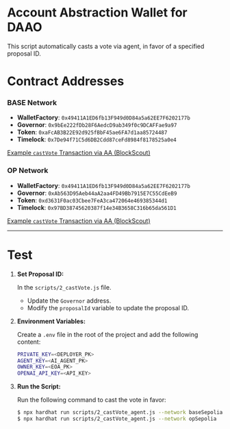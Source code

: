 # Account Abstraction Wallet for DAAO

This script automatically casts a vote via agent, in favor of a specified proposal ID.

# Contract Addresses

### BASE Network

- **WalletFactory**: `0x49411A1ED6fb13F949d0D84a5a62EE7F6202177b`
- **Governor**: `0x9bEe222fDb28F6AedcD9ab349f0c9DCAFFae9a97`
- **Token**: `0xaFcAB3B22E92d925fBbF45ae6FA7d1aa85724487`
- **Timelock**: `0x7De94f71C5d6DB2Cdd87ceFd8984f8178525a0e4`

[Example `castVote` Transaction via AA (BlockScout)](https://base-sepolia.blockscout.com/tx/0x30dac05e70832f5cd01a77422c1970e1e728c8ba0f49edbbad912f011e298982)

### OP Network

- **WalletFactory**: `0x49411A1ED6fb13F949d0D84a5a62EE7F6202177b`
- **Governor**: `0xAb563D95Aeb44aA2aa4FD49Bb7915E7C55CdEeB9`
- **Token**: `0xd3631F0ac03Cbee7FeA3ca472064e469385344d1`
- **Timelock**: `0x97BD38745620387f14e34B3658C316b65da561D1`

[Example `castVote` Transaction via AA (BlockScout)](https://optimism-sepolia.blockscout.com/tx/0x305544f74bcf37a06b15f531274690703d41db3e6d444c257de674afa325721d)

---

# Test

1. **Set Proposal ID:**

   In the `scripts/2_castVote.js` file.
   - Update the `Governor` address.
   - Modify the `proposalId` variable to update the proposal ID.

2. **Environment Variables:**

   Create a `.env` file in the root of the project and add the following content:

   ```bash
   PRIVATE_KEY=<DEPLOYER_PK>
   AGENT_KEY=<AI_AGENT_PK>
   OWNER_KEY=<EOA_PK>
   OPENAI_API_KEY=<API_KEY>
   ```

3. **Run the Script:**

   Run the following command to cast the vote in favor:

   ```bash
   $ npx hardhat run scripts/2_castVote_agent.js --network baseSepolia
   $ npx hardhat run scripts/2_castVote_agent.js --network opSepolia
   ```
